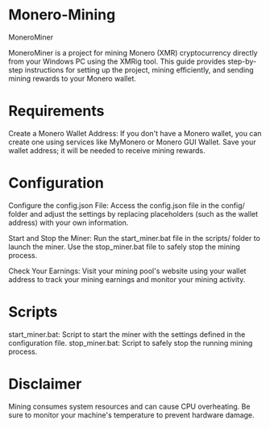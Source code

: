 # Monero-Mining

MoneroMiner

MoneroMiner is a project for mining Monero (XMR) cryptocurrency directly from your Windows PC using the XMRig tool. This guide provides step-by-step instructions for setting up the project, mining efficiently, and sending mining rewards to your Monero wallet.


# Requirements

Create a Monero Wallet Address: If you don't have a Monero wallet, you can create one using services like MyMonero or Monero GUI Wallet. Save your wallet address; it will be needed to receive mining rewards.


# Configuration

Configure the config.json File:
    Access the config.json file in the config/ folder and adjust the settings by replacing placeholders (such as the wallet address) with your own information.

Start and Stop the Miner:
    Run the start_miner.bat file in the scripts/ folder to launch the miner.
    Use the stop_miner.bat file to safely stop the mining process.

Check Your Earnings:
    Visit your mining pool's website using your wallet address to track your mining earnings and monitor your mining activity.


# Scripts

start_miner.bat: Script to start the miner with the settings defined in the configuration file.
stop_miner.bat: Script to safely stop the running mining process.

# Disclaimer

Mining consumes system resources and can cause CPU overheating. Be sure to monitor your machine's temperature to prevent hardware damage.
